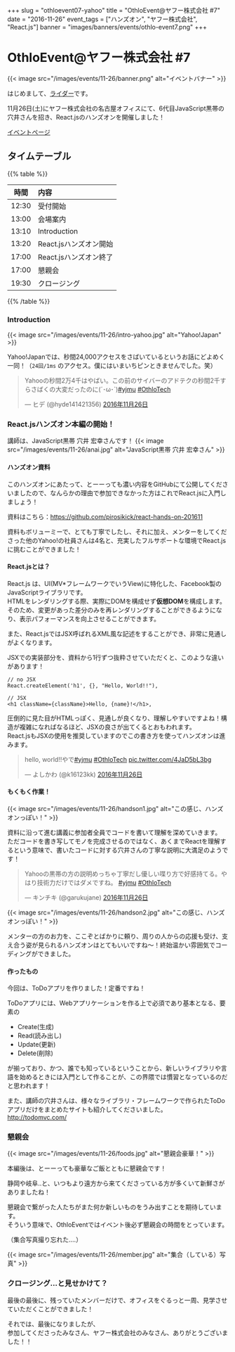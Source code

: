 +++
slug = "othloevent07-yahoo"
title = "OthloEvent@ヤフー株式会社 #7"
date = "2016-11-26"
event_tags = ["ハンズオン", "ヤフー株式会社", "React.js"]
banner = "images/banners/events/othlo-event7.png"
+++

# OthloEvent@ヤフー株式会社 #7

{{< image src="/images/events/11-26/banner.png" alt="イベントバナー" >}}

はじめまして、[ライダー](https://twitter.com/mtmtkzm)です。

11月26日(土)にヤフー株式会社の名古屋オフィスにて、6代目JavaScript黒帯の穴井さんを招き、React.jsのハンズオンを開催しました！

[イベントページ](https://yj-meetup.connpass.com/event/44769/)

## タイムテーブル

{{% table %}}

|時間|内容|
|:----:|:-----|
|12:30|受付開始|
|13:00|会場案内|
|13:10|Introduction|
|13:20|React.jsハンズオン開始|
|17:00|React.jsハンズオン終了|
|17:00|懇親会|
|19:30|クロージング|

{{% /table %}}

### Introduction

{{< image src="/images/events/11-26/intro-yahoo.jpg" alt="Yahoo!Japan" >}}

Yahoo!Japanでは、秒間24,000アクセスをさばいているというお話にどよめく一同！（`24回/1ms` のアクセス。僕にはいまいちピンときませんでした。笑）

<blockquote class="twitter-tweet" data-lang="ja"><p lang="ja" dir="ltr">Yahooの秒間2万4千はやばい。この前のサイバーのアドテクの秒間2千すらさばくの大変だったのに(´･ω･`)<a href="https://twitter.com/hashtag/yjmu?src=hash">#yjmu</a> <a href="https://twitter.com/hashtag/OthloTech?src=hash">#OthloTech</a></p>&mdash; ヒデ (@hyde141421356) <a href="https://twitter.com/hyde141421356/status/802364083970273280">2016年11月26日</a></blockquote>



### React.jsハンズオン本編の開始！

講師は、JavaScript黒帯 穴井 宏幸さんです！
{{< image src="/images/events/11-26/anai.jpg" alt="JavaScript黒帯 穴井 宏幸さん" >}}

#### ハンズオン資料

このハンズオンにあたって、とーーっても濃い内容をGitHubにて公開してくださいましたので、なんらかの理由で参加できなかった方はこれでReact.jsに入門しましょう！

資料はこちら：https://github.com/pirosikick/react-hands-on-201611

資料もボリューミーで、とても丁寧でしたし、それに加え、メンターをしてくださった他のYahoo!の社員さんは4名と、充実したフルサポートな環境でReact.jsに挑むことができました！


#### React.jsとは？

React.js は、UI(MV*フレームワークでいうView)に特化した、Facebook製のJavaScriptライブラリです。  
HTMLをレンダリングする際、実際にDOMを構成せず**仮想DOM**を構成します。そのため、変更があった差分のみを再レンダリングすることができるようになり、表示パフォーマンスを向上させることができます。

また、React.jsではJSX呼ばれるXML風な記述をすることができ、非常に見通しがよくなります。

JSXでの実装部分を、資料から1行ずつ抜粋させていただくと、このような違いがあります！

```
// no JSX
React.createElement('h1', {}, "Hello, World!!"),
```

```
// JSX
<h1 className={className}>Hello, {name}!</h1>,
```

圧倒的に見た目がHTMLっぽく、見通しが良くなり、理解しやすいですよね！構造が複雑になればなるほど、JSXの良さが出てくるとおもわれます。  
React.jsもJSXの使用を推奨していますのでこの書き方を使ってハンズオンは進みます。

<blockquote class="twitter-tweet" data-lang="ja"><p lang="ja" dir="ltr">hello, world!!やで<a href="https://twitter.com/hashtag/yjmu?src=hash">#yjmu</a> <a href="https://twitter.com/hashtag/OthloTech?src=hash">#OthloTech</a> <a href="https://t.co/4JaD5bL3bg">pic.twitter.com/4JaD5bL3bg</a></p>&mdash; よしかわ (@k16123kk) <a href="https://twitter.com/k16123kk/status/802384912653262849">2016年11月26日</a></blockquote>


#### もくもく作業！

{{< image src="/images/events/11-26/handson1.jpg" alt="この感じ、ハンズオンっぽい！" >}}

資料に沿って進む講義に参加者全員でコードを書いて理解を深めていきます。  
ただコードを書き写してモノを完成させるのではなく、あくまでReactを理解するという意味で、書いたコードに対する穴井さんの丁寧な説明に大満足のようです！

<blockquote class="twitter-tweet" data-lang="ja"><p lang="ja" dir="ltr">Yahooの黒帯の方の説明めっちゃ丁寧だし優しい喋り方で好感持てる。やはり技術力だけではダメですね。 <a href="https://twitter.com/hashtag/yjmu?src=hash">#yjmu</a> <a href="https://twitter.com/hashtag/OthloTech?src=hash">#OthloTech</a></p>&mdash; キンチキ (@garukujane) <a href="https://twitter.com/garukujane/status/802375281398812672">2016年11月26日</a></blockquote>
<script async src="//platform.twitter.com/widgets.js" charset="utf-8"></script>


{{< image src="/images/events/11-26/handson2.jpg" alt="この感じ、ハンズオンっぽい！" >}}

メンターの方のお力を、ここぞとばかりに頼り、周りの人からの応援も受け、支え合う姿が見られるハンズオンはとてもいいですね〜！終始温かい雰囲気でコーディングができました。

#### 作ったもの

今回は、ToDoアプリを作りました！定番ですね！

ToDoアプリには、Webアプリケーションを作る上で必須であり基本となる、要素の

- Create(生成)
- Read(読み出し)
- Update(更新)
- Delete(削除)

が揃っており、かつ、誰でも知っているということから、新しいライブラリや言語を始めるときには入門として作ることが、この界隈では慣習となっているのだと思われます！

また、講師の穴井さんは、様々なライブラリ・フレームワークで作られたToDoアプリだけをまとめたサイトも紹介してくださいました。  
http://todomvc.com/


### 懇親会

{{< image src="/images/events/11-26/foods.jpg" alt="懇親会豪華！" >}}

本編後は、とーーっても豪華なご飯とともに懇親会です！

静岡や岐阜..と、いつもより遠方から来てくださっている方が多くいて新鮮さがありましたね！

懇親会で繋がった人たちがまた何か新しいものをうみ出すことを期待しています。  
そういう意味で、OthloEventではイベント後必ず懇親会の時間をとっています。

（集合写真撮り忘れた....）

{{< image src="/images/events/11-26/member.jpg" alt="集合（している）写真" >}}


### クロージング...と見せかけて？

最後の最後に、残っていたメンバーだけで、オフィスをぐるっと一周、見学させていただくことができました！

それでは、最後になりましたが、  
参加してくださったみなさん、ヤフー株式会社のみなさん、ありがとうございました！！

